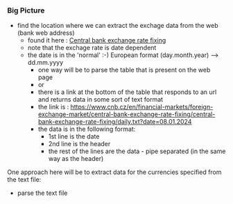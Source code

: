 ### Big Picture

- find the location where we can extract the exchage data from the web (bank web address)
	- found it here : [Central bank exchange rate fixing](https://www.cnb.cz/en/financial-markets/foreign-exchange-market/central-bank-exchange-rate-fixing/central-bank-exchange-rate-fixing/index.html?date=04.06.2024)
	- note that the exchage rate is date dependent
	- the date is in the 'normal' :-) European format (day.month.year) --> dd.mm.yyyy
		- one way will be to parse the table that is present on the web page
		- or
		- there is a link at the bottom of the table that responds to an url and returns data in some sort of text format
		- the link is : https://www.cnb.cz/en/financial-markets/foreign-exchange-market/central-bank-exchange-rate-fixing/central-bank-exchange-rate-fixing/daily.txt?date=08.01.2024
		- the data is in the following format:
			- 1st line is the date
			- 2nd line is the header
			- the rest of the lines are the data - pipe separated (in the same way as the header)
		


One approach here will be to extract data for the currencies specified from the text file:
- parse the text file  